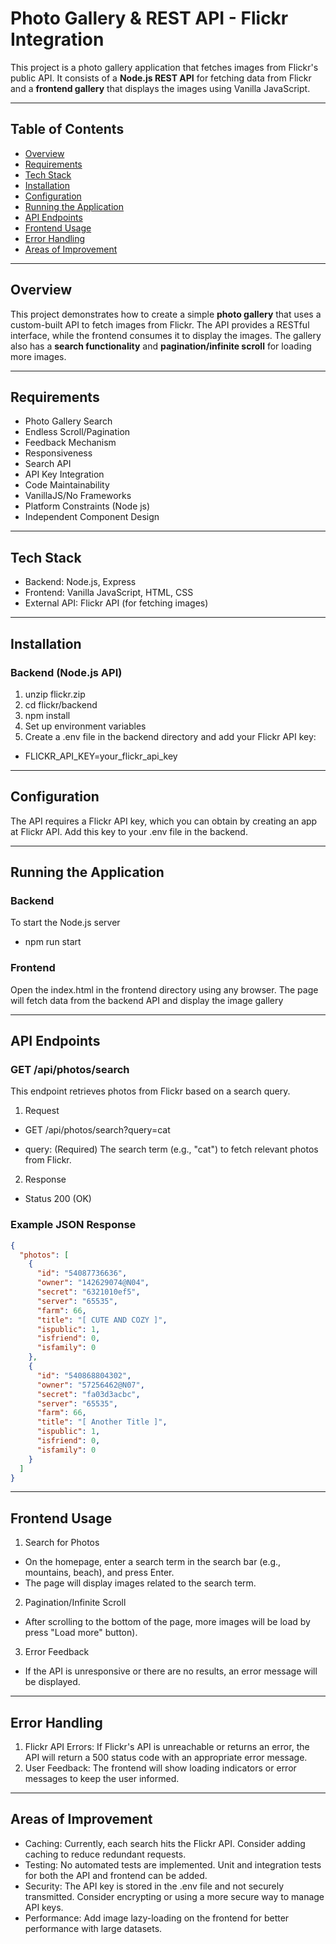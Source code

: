 # Photo Gallery & REST API - Flickr Integration

This project is a photo gallery application that fetches images from Flickr's public API. It consists of a **Node.js REST API** for fetching data from Flickr and a **frontend gallery** that displays the images using Vanilla JavaScript.

---

## Table of Contents
- [Overview](#overview)
- [Requirements](#requirements)
- [Tech Stack](#tech-stack)
- [Installation](#installation)
- [Configuration](#configuration)
- [Running the Application](#running-the-application)
- [API Endpoints](#api-endpoints)
- [Frontend Usage](#frontend-usage)
- [Error Handling](#error-handling)
- [Areas of Improvement](#areas-of-improvement)

---

## Overview

This project demonstrates how to create a simple **photo gallery** that uses a custom-built API to fetch images from Flickr. The API provides a RESTful interface, while the frontend consumes it to display the images. The gallery also has a **search functionality** and **pagination/infinite scroll** for loading more images.

---

## Requirements
- Photo Gallery Search
- Endless Scroll/Pagination
- Feedback Mechanism
- Responsiveness
- Search API
- API Key Integration
- Code Maintainability
- VanillaJS/No Frameworks
- Platform Constraints (Node js)
- Independent Component Design



---

## Tech Stack

- Backend: Node.js, Express
- Frontend: Vanilla JavaScript, HTML, CSS
- External API: Flickr API (for fetching images)

---
## Installation
### Backend (Node.js API)
1. unzip flickr.zip
2. cd flickr/backend
3. npm install
4. Set up environment variables
5. Create a .env file in the backend directory and add your Flickr API key:
- FLICKR_API_KEY=your_flickr_api_key


---
## Configuration
The API requires a Flickr API key, which you can obtain by creating an app at Flickr API. Add this key to your .env file in the backend.

---
## Running the Application

### Backend
To start the Node.js server
- npm run start

### Frontend
Open the index.html in the frontend directory using any browser.
The page will fetch data from the backend API and display the image gallery

---
## API Endpoints
### GET /api/photos/search
This endpoint retrieves photos from Flickr based on a search query.
1. Request
- GET /api/photos/search?query=cat

- query: (Required) The search term (e.g., "cat") to fetch relevant photos from Flickr.

2. Response
- Status 200 (OK)
### Example JSON Response


```json
{
  "photos": [
    {
      "id": "54087736636",
      "owner": "142629074@N04",
      "secret": "6321010ef5",
      "server": "65535",
      "farm": 66,
      "title": "[ CUTE AND COZY ]",
      "ispublic": 1,
      "isfriend": 0,
      "isfamily": 0
    },
    {
      "id": "540868804302",
      "owner": "57256462@N07",
      "secret": "fa03d3acbc",
      "server": "65535",
      "farm": 66,
      "title": "[ Another Title ]",
      "ispublic": 1,
      "isfriend": 0,
      "isfamily": 0
    }
  ]
}
```

---
## Frontend Usage
1. Search for Photos
- On the homepage, enter a search term in the search bar (e.g., mountains, beach), and press Enter.
- The page will display images related to the search term.

2. Pagination/Infinite Scroll
- After scrolling to the bottom of the page, more images will be load by press "Load more" button).

3. Error Feedback
- If the API is unresponsive or there are no results, an error message will be displayed.

---
## Error Handling
1. Flickr API Errors: If Flickr's API is unreachable or returns an error, the API will return a 500 status code with an appropriate error message.
2. User Feedback: The frontend will show loading indicators or error messages to keep the user informed.


---
## Areas of Improvement
- Caching: Currently, each search hits the Flickr API. Consider adding caching to reduce redundant requests.
- Testing: No automated tests are implemented. Unit and integration tests for both the API and frontend can be added.
- Security: The API key is stored in the .env file and not securely transmitted. Consider encrypting or using a more secure way to manage API keys.
- Performance: Add image lazy-loading on the frontend for better performance with large datasets.
